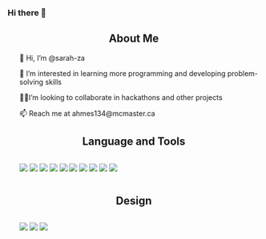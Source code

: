 ### Hi there 👋
<!---
sarah-za/sarah-za is a ✨ special ✨ repository because its `README.md` (this file) appears on your GitHub profile.
You can click the Preview link to take a look at your changes.
--->

<h2 align="center"> About Me </h2>
<ul>👋 Hi, I’m @sarah-za </ul>
<ul> 👀 I’m interested in learning more programming and developing problem-solving skills </ul>
<ul> 🤝🏻I’m looking to collaborate in hackathons and other projects </ul>
<ul> 📫 Reach me at ahmes134@mcmaster.ca </ul>

<h2 align="center"> Language and Tools </h2>
<ul style="display: inline-block;" align="center">
  <img src="https://img.shields.io/badge/Linux-FCC624?style=for-the-badge&logo=linux&logoColor=black" />
  <img src="https://img.shields.io/badge/HTML5-E34F26?style=for-the-badge&logo=html5&logoColor=white" />
  <img src="https://img.shields.io/badge/CSS3-1572B6?style=for-the-badge&logo=css3&logoColor=white" />
  <img src="https://img.shields.io/badge/Python-3776AB?style=for-the-badge&logo=python&logoColor=white" />
  <img src= "https://img.shields.io/badge/Flask-000000?style=for-the-badge&logo=flask&logoColor=white" />
  <img src="https://img.shields.io/badge/Django-092E20?style=for-the-badge&logo=django&logoColor=green"/>
  <img src="https://img.shields.io/badge/java-%23ED8B00.svg?style=for-the-badge&logo=java&logoColor=white" />
  <img src= "https://img.shields.io/badge/Jupyter-F37626.svg?&style=for-the-badge&logo=Jupyter&logoColor=white"/>
 <img src="https://img.shields.io/badge/Eclipse-2C2255?style=for-the-badge&logo=eclipse&logoColor=white" />
 <img src="https://img.shields.io/badge/Scratch-4D97FF?style=for-the-badge&logo=Scratch&logoColor=white" />
</ul>

<h2 align="center"> Design </h2>
<ul style="display: inline-block;" align="center">
  <img src="https://img.shields.io/badge/Canva-%2300C4CC.svg?&style=for-the-badge&logo=Canva&logoColor=white" />
  <img src="https://img.shields.io/badge/Figma-F24E1E?style=for-the-badge&logo=figma&logoColor=white" />
  <img src="https://img.shields.io/badge/Adobe%20Photoshop-31A8FF?style=for-the-badge&logo=Adobe%20Photoshop&logoColor=blacke" />
</ul>


<!--
**ahmes134/ahmes134** is a ✨ _special_ ✨ repository because its `README.md` (this file) appears on your GitHub profile.

Here are some ideas to get you started:

- 🔭 I’m currently working on ...
- 🌱 I’m currently learning ...
- 👯 I’m looking to collaborate on ...
- 🤔 I’m looking for help with ...
- 💬 Ask me about ...
- 📫 How to reach me: ...
- 😄 Pronouns: ...
- ⚡ Fun fact: ...
-->
